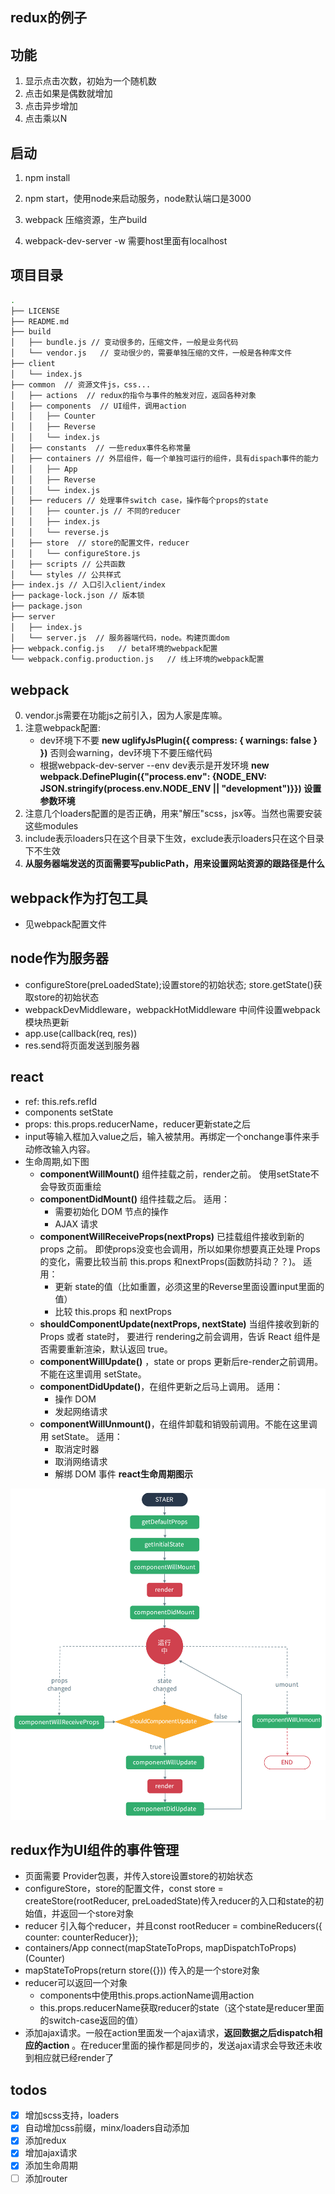 ## redux的例子

## 功能

1. 显示点击次数，初始为一个随机数
2. 点击如果是偶数就增加
3. 点击异步增加
4. 点击乘以N

## 启动

1. npm install
2. npm start，使用node来启动服务，node默认端口是3000

3. webpack 压缩资源，生产build
2. webpack-dev-server -w 需要host里面有localhost

## 项目目录

````bash
.
├── LICENSE
├── README.md
├── build
│   ├── bundle.js // 变动很多的，压缩文件，一般是业务代码
│   └── vendor.js   // 变动很少的，需要单独压缩的文件，一般是各种库文件
├── client
│   └── index.js
├── common  // 资源文件js，css...
│   ├── actions  // redux的指令与事件的触发对应，返回各种对象
│   ├── components  // UI组件，调用action
│   │   ├── Counter
│   │   ├── Reverse
│   │   └── index.js
│   ├── constants  // 一些redux事件名称常量
│   ├── containers // 外层组件，每一个单独可运行的组件，具有dispach事件的能力
│   │   ├── App
│   │   ├── Reverse
│   │   └── index.js
│   ├── reducers // 处理事件switch case，操作每个props的state
│   │   ├── counter.js // 不同的reducer
│   │   ├── index.js
│   │   └── reverse.js
│   ├── store  // store的配置文件，reducer
│   │   └── configureStore.js
│   ├── scripts // 公共函数
│   └── styles // 公共样式
├── index.js // 入口引入client/index
├── package-lock.json // 版本锁
├── package.json
├── server
│   ├── index.js
│   └── server.js  // 服务器端代码，node。构建页面dom
├── webpack.config.js   // beta环境的webpack配置
└── webpack.config.production.js   // 线上环境的webpack配置
````

## webpack

0. vendor.js需要在功能js之前引入，因为人家是库嘛。
1. 注意webpack配置: 
    * dev环境下不要 **new uglifyJsPlugin({ compress: { warnings: false } })** 否则会warning，dev环境下不要压缩代码
    * 根据webpack-dev-server --env dev表示是开发环境 **new webpack.DefinePlugin({"process.env": {NODE_ENV: JSON.stringify(process.env.NODE_ENV || "development")}})  设置参数环境**
2. 注意几个loaders配置的是否正确，用来"解压"scss，jsx等。当然也需要安装这些modules
3. include表示loaders只在这个目录下生效，exclude表示loaders只在这个目录下不生效
4. **从服务器端发送的页面需要写publicPath，用来设置网站资源的跟路径是什么**

## webpack作为打包工具

- 见webpack配置文件

## node作为服务器

- configureStore(preLoadedState);设置store的初始状态; store.getState()获取store的初始状态
- webpackDevMiddleware，webpackHotMiddleware 中间件设置webpack模块热更新
- app.use(callback(req, res))
- res.send将页面发送到服务器

## react

- ref: this.refs.refId
- components setState
- props: this.props.reducerName，reducer更新state之后
- input等输入框加入value之后，输入被禁用。再绑定一个onchange事件来手动修改输入内容。
- 生命周期,如下图
    * **componentWillMount()** 组件挂载之前，render之前。
    使用setState不会导致页面重绘
    * **componentDidMount()** 组件挂载之后。
    适用：
        * 需要初始化 DOM 节点的操作
        * AJAX 请求
    * **componentWillReceiveProps(nextProps)** 已挂载组件接收到新的 props 之前。
    即使props没变也会调用，所以如果你想要真正处理 Props 的变化，需要比较当前 this.props 和nextProps(函数防抖动？？)。
    适用：
        * 更新 state的值（比如重置，必须这里的Reverse里面设置input里面的值）
        * 比较 this.props 和 nextProps
    * **shouldComponentUpdate(nextProps, nextState)** 当组件接收到新的 Props 或者 state时，
    要进行 rendering之前会调用，告诉 React 组件是否需要重新渲染，默认返回 true。
    * **componentWillUpdate()** ，state or props 更新后re-render之前调用。不能在这里调用 setState。
    * **componentDidUpdate()**，在组件更新之后马上调用。
    适用：
        * 操作 DOM
        * 发起网络请求
    * **componentWillUnmount()**，在组件卸载和销毁前调用。不能在这里调用 setState。
    适用：
        * 取消定时器
        * 取消网络请求
        * 解绑 DOM 事件
**react生命周期图示**
<div>
    <img src="./componentsLife.png">
</div>

<script>alert("dsds")</script>


## redux作为UI组件的事件管理

* 页面需要 <Provider store={store}><App/></Provider> Provider包裹，并传入store设置store的初始状态
* configureStore，store的配置文件，const store = createStore(rootReducer, preLoadedState)传入reducer的入口和state的初始值，并返回一个store对象
* reducer 引入每个reducer，并且const rootReducer = combineReducers({ counter: counterReducer});
* containers/App connect(mapStateToProps, mapDispatchToProps)(Counter)
* mapStateToProps(return store({})) 传入的是一个store对象
* reducer可以返回一个对象
    * components中使用this.props.actionName调用action
    * this.props.reducerName获取reducer的state（这个state是reducer里面的switch-case返回的值）
* 添加ajax请求。一般在action里面发一个ajax请求，**返回数据之后dispatch相应的action** 。在reducer里面的操作都是同步的，发送ajax请求会导致还未收到相应就已经render了

## todos

- [x] 增加scss支持，loaders
- [x] 自动增加css前缀，minx/loaders自动添加
- [x] 添加redux
- [x] 增加ajax请求
- [x] 添加生命周期
- [ ] 添加router
